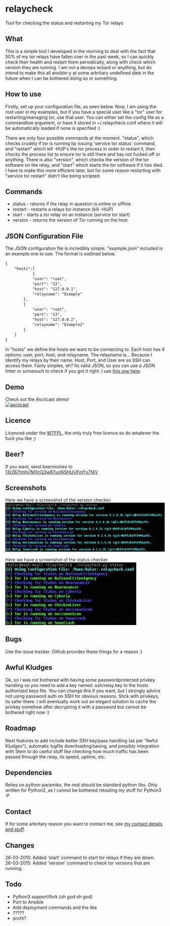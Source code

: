 # relaycheck
Tool for checking the status and restarting my Tor relays

## What
This is a simple tool I developed in the morning to deal with the fact that 50% of my tor relays have fallen over in the past week, so I can quickly check their health and restart them 
periodically, along with check which version they are running. I am not a devops wizard or anything, but do intend to make this all ansible-y at some arbritary undefined date in the 
future when I can be bothered doing so or 
something.

## How to use
Firstly, set up your configuration file, as seen below. Now, I am using the root user in my examples, but if you have a special user like a "tor" user for restarting/managing tor, use 
that user. You can either set the config file as a commandline argument, or have it stored in ~/.relaycheck.conf where it will be automatically loaded if none is specified :)

There are only four possible commands at the moment. "status", which checks crudely if tor is running by issuing 'service tor status' command, and "restart" which kill -HUP's the tor 
process in order to restart it, then checks the process list to ensure tor is still there and has not fucked off or anything. There is also "version", which checks the version of the 
tor software on the relay, and "start" which starts the tor software if it has died. I have to make this more efficient later, but for some 
reason restarting with "service tor restart" didn't like being scripted.

## Commands
* status - returns if the relay in question is online or offline
* restart - restarts a relays tor instance (kill -HUP)
* start - starts a tor relay on an instance (service tor start)
* version - returns the version of Tor running on the host

## JSON Configuration File  
The JSON configuration file is incredibly simple. "example.json" included is an example one to use. The format is outlined below.  

```
{
    "hosts":[
            {
            "user": "root",
            "port": "22",
            "host": "127.0.0.1",
            "relayname": "Example"
        },
        {
            "user": "root",
            "port": "23",
            "host": "127.0.0.2",
            "relayname": "Example2"
        }
    ]
}
```
In "hosts" we define the hosts we want to be connecting to. Each host has 4 options: user, port, host, and relayname. The relayname is... Because I identify my relays by their name. 
Host, Port, and User are so SSH can access them. Fairly simples, eh? Its valid JSON, so you can use a JSON linter or somesuch to check if you got it right. I use [this one 
here][jsonlinter].

## Demo  
Check out the Asciicast demo!  
[![asciicast](https://asciinema.org/a/17999.png)](https://asciinema.org/a/17999)

## Licence  
Licenced under the [WTFPL][wtfpl], the only truly free licence so do whatever the fuck you like ;)

## Beer?  
If you want, send beermoniez to [13rZ67tmhi7M3nQ3w87uoNSHUUFmYx7f4V](bitcoin:13rZ67tmhi7M3nQ3w87uoNSHUUFmYx7f4V)

## Screenshots
Here we have a screenshot of the version checker.  
![Version Check](https://raw.githubusercontent.com/0x27/relaycheck/master/screenshots/screenshot-versioncheck-20150326.png)

Here we have a screenshot of the status checker.  
![Status Check](https://raw.githubusercontent.com/0x27/relaycheck/master/screenshots/screenshot-statuscheck-20150326.png)

## Bugs
Use the issue tracker. Github provides these things for a reason :)

## Awful Kludges
Ok, so I was not bothered with having some passwordprotected privkey handling so you need to add a key named .ssh/relay.key to the hosts authorized keys file. You can change this if 
you want, but I strongly advice not using password auth on SSH for obvious reasons. Stick with privkeys, its safer there. I will eventually work out an elegant solution to cache the 
privkey somehow after decrypting it with a password but cannot be bothered right now :)

## Roadmap
Next features to add include better SSH key/pass handling (as per "Awful Kludges"), automatic logfile downloading/saving, and possibly integration with Stem to do useful stuff like 
checking how much traffic has been passed through the relay, its speed, uptime, etc.

## Dependencies
Relies on python-paramiko, the rest should be standard python libs. Only written for Python2, as I cannot be bothered retooling my stuff for Python3 :P

## Contact
If for some arbritary reason you want to contact me, see [my contact details and stuff][contact].

## Changes
26-03-2015: Added 'start' command to start tor relays if they are down.  
26-03-2015: Added 'version' command to check tor versions that are running.

## Todo
* Python3 support/fork (oh god oh god)
* Port to Ansible
* Add deployment commands and the like
* ?????
* profit?

[jsonlinter]: http://jsonformatter.curiousconcept.com/
[asciinema]: https://asciinema.org/a/17999
[wtfpl]: http://wtfpl.net
[bitcoin:13rZ67tmhi7M3nQ3w87uoNSHUUFmYx7f4V]: bitcoin:13rZ67tmhi7M3nQ3w87uoNSHUUFmYx7f4V
[contact]: http://0x27.me/about/
